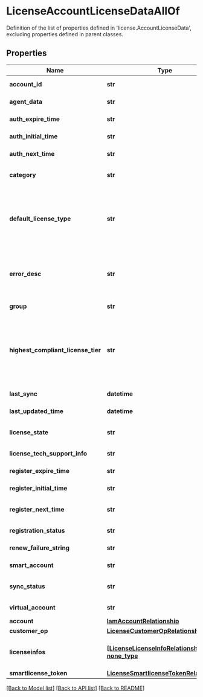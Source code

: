 # LicenseAccountLicenseDataAllOf

Definition of the list of properties defined in 'license.AccountLicenseData', excluding properties defined in parent classes.
## Properties
Name | Type | Description | Notes
------------ | ------------- | ------------- | -------------
**account_id** | **str** | Root user&#39;s ID of the account. | [optional] [readonly] 
**agent_data** | **str** | Agent trusted store data. | [optional] [readonly] 
**auth_expire_time** | **str** | Authorization expiration time. | [optional] [readonly] 
**auth_initial_time** | **str** | Intial authorization time. | [optional] [readonly] 
**auth_next_time** | **str** | Next time for the authorization. | [optional] [readonly] 
**category** | **str** | Account license data category name. | [optional] [readonly] 
**default_license_type** | **str** | Default license tier set by user. | [optional]  if omitted the server will use the default value of "Base"
**error_desc** | **str** | The detailed error message when there is any error related to license sync of this account. | [optional] [readonly] 
**group** | **str** | Account license data group name. | [optional] [readonly] 
**highest_compliant_license_tier** | **str** | The highest license tier which is in compliant of this account. | [optional] [readonly]  if omitted the server will use the default value of "Base"
**last_sync** | **datetime** | Specifies last sync time with SA. | [optional] [readonly] 
**last_updated_time** | **datetime** | Record&#39;s last update datetime. | [optional] [readonly] 
**license_state** | **str** | Aggregrated mode for the agent. | [optional] [readonly] 
**license_tech_support_info** | **str** | Tech-support info of a smart-agent. | [optional] [readonly] 
**register_expire_time** | **str** | Registration exipiration time. | [optional] [readonly] 
**register_initial_time** | **str** | Initial time of registration. | [optional] [readonly] 
**register_next_time** | **str** | Next time for the license registration. | [optional] [readonly] 
**registration_status** | **str** | Registration status of a smart-agent. | [optional] [readonly] 
**renew_failure_string** | **str** | License renewal failure message. | [optional] [readonly] 
**smart_account** | **str** | Name of the smart account. | [optional] [readonly] 
**sync_status** | **str** | Current sync status for the account. | [optional] [readonly] 
**virtual_account** | **str** | Name of the virtual account. | [optional] [readonly] 
**account** | [**IamAccountRelationship**](IamAccountRelationship.md) |  | [optional] 
**customer_op** | [**LicenseCustomerOpRelationship**](LicenseCustomerOpRelationship.md) |  | [optional] 
**licenseinfos** | [**[LicenseLicenseInfoRelationship], none_type**](LicenseLicenseInfoRelationship.md) | An array of relationships to licenseLicenseInfo resources. | [optional] 
**smartlicense_token** | [**LicenseSmartlicenseTokenRelationship**](LicenseSmartlicenseTokenRelationship.md) |  | [optional] 

[[Back to Model list]](../README.md#documentation-for-models) [[Back to API list]](../README.md#documentation-for-api-endpoints) [[Back to README]](../README.md)


